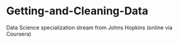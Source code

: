 Getting-and-Cleaning-Data
=========================

Data Science specialization stream from Johns Hopkins (online via Coursera)
